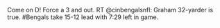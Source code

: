 <!--
id: 245202200
link: http://kevinisom.info/post/245202200/come-on-d-force-a-3-and-out-rt-cinbengalsnfl
slug: come-on-d-force-a-3-and-out-rt-cinbengalsnfl
date: Mon Nov 16 2009 10:58:39 GMT+1300 (NZDT)
raw: {"blog_name":"kevinisom","id":245202200,"post_url":"http://kevinisom.info/post/245202200/come-on-d-force-a-3-and-out-rt-cinbengalsnfl","slug":"come-on-d-force-a-3-and-out-rt-cinbengalsnfl","type":"text","date":"2009-11-15 21:58:39 GMT","timestamp":1258322319,"state":"published","format":"html","reblog_key":"R6Lp67yf","tags":[],"short_url":"http://tmblr.co/Zw68YyEdNqO","highlighted":[],"feed_item":"http://twitter.com/kev_nz/statuses/5745049473","from_feed_id":"650289","note_count":0,"title":null,"body":"<p>Come on D! Force a 3 and out. RT @cinbengalsnfl: Graham 32-yarder is true. #Bengals take 15-12 lead with 7:29 left in game.</p>"}
publish: 2009-11-016
tags: 
title: null
-->


Come on D! Force a 3 and out. RT @cinbengalsnfl: Graham 32-yarder is
true. \#Bengals take 15-12 lead with 7:29 left in game.


